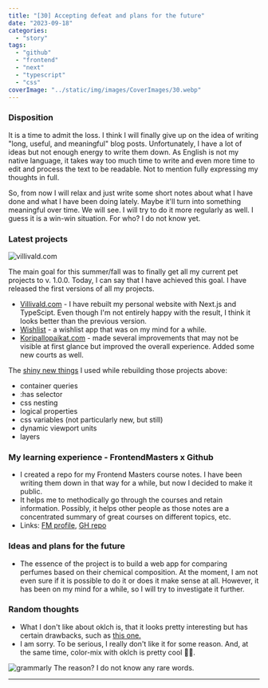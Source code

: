 ```yaml
---
title: "[30] Accepting defeat and plans for the future"
date: "2023-09-18"
categories:
  - "story"
tags:
  - "github"
  - "frontend"
  - "next"
  - "typescript"
  - "css"
coverImage: "../static/img/images/CoverImages/30.webp"
---
```


### Disposition

It is a time to admit the loss. I think I will finally give up on the idea of writing "long, useful, and meaningful" blog posts. Unfortunately, I have a lot of ideas but not enough energy to write them down. As English is not my native language, it takes way too much time to write and even more time to edit and process the text to be readable. Not to mention fully expressing my thoughts in full.

So, from now I will relax and just write some short notes about what I have done and what I have been doing lately. Maybe it'll turn into something meaningful over time. We will see. I will try to do it more regularly as well. I guess it is a win-win situation. For who? I do not know yet.

### Latest projects

![villivald.com](https://www.create-react-app.com/static/img/images/30/desktop.webp)

The main goal for this summer/fall was to finally get all my current pet projects to v. 1.0.0. Today, I can say that I have achieved this goal. I have released the first versions of all my projects.

- [Villivald.com](https://www.villivald.com/) - I have rebuilt my personal website with Next.js and TypeScipt. Even though I'm not entirely happy with the result, I think it looks better than the previous version.
- [Wishlist](https://wishlist.villivald.com/) - a wishlist app that was on my mind for a while.
- [Koripallopaikat.com](https://koripallopaikat.com/) - made several improvements that may not be visible at first glance but improved the overall experience. Added some new courts as well.

The [shiny new things](https://en.wikipedia.org/wiki/Shiny_object_syndrome) I used while rebuilding those projects above:

- container queries
- :has selector
- css nesting
- logical properties
- css variables (not particularly new, but still)
- dynamic viewport units
- layers

### My learning experience - FrontendMasters x Github

- I created a repo for my Frontend Masters course notes. I have been writing them down in that way for a while, but now I decided to make it public.
- It helps me to methodically go through the courses and retain information. Possibly, it helps other people as those notes are a concentrated summary of great courses on different topics, etc.
- Links: [FM profile](https://frontendmasters.com/u/villivald/), [GH repo](https://github.com/villivald/frontendmasters)

### Ideas and plans for the future

- The essence of the project is to build a web app for comparing perfumes based on their chemical composition. At the moment, I am not even sure if it is possible to do it or does it make sense at all. However, it has been on my mind for a while, so I will try to investigate it further.

### Random thoughts

- What I don't like about oklch is, that it looks pretty interesting but has certain drawbacks, such as [this one.](https://www.youtube.com/watch?v=dQw4w9WgXcQ)
- I am sorry. To be serious, I really don't like it for some reason. And, at the same time, color-mix with oklch is pretty cool 🤷‍♂️.

![grammarly](https://www.create-react-app.com/static/img/images/30/grammarly.webp)
The reason? I do not know any rare words.

---
